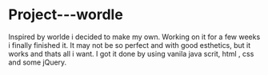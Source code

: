 # Project---wordle

Inspired by worlde i decided to make my own.
Working on it for a few weeks i finally finished it. It may not be so perfect and with good esthetics, but it works and thats all i want.
I got it done by using vanila java scrit, html , css and some jQuery. 

